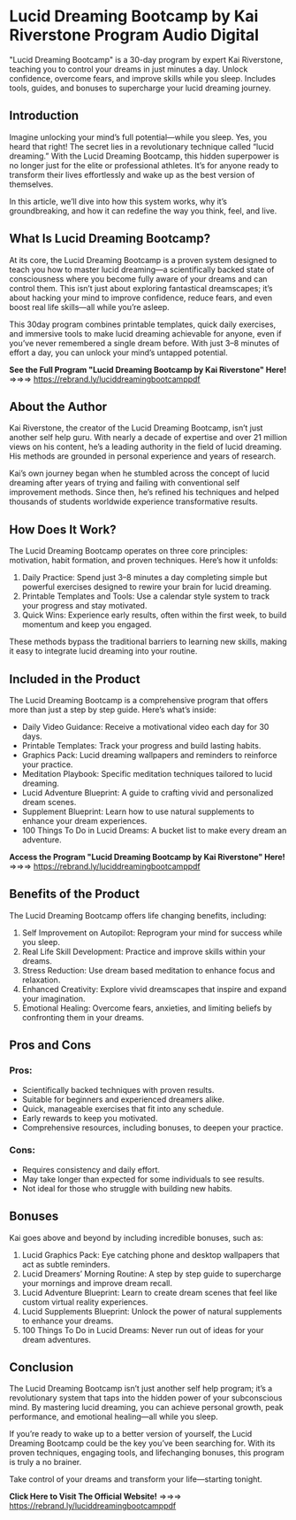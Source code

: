 # Lucid Dreaming Bootcamp by Kai Riverstone Program Audio Digital
"Lucid Dreaming Bootcamp" is a 30-day program by expert Kai Riverstone, teaching you to control your dreams in just minutes a day. Unlock confidence, overcome fears, and improve skills while you sleep. Includes tools, guides, and bonuses to supercharge your lucid dreaming journey.

## Introduction

Imagine unlocking your mind’s full potential—while you sleep. Yes, you heard that right! The secret lies in a revolutionary technique called “lucid dreaming.” With the Lucid Dreaming Bootcamp, this hidden superpower is no longer just for the elite or professional athletes. It’s for anyone ready to transform their lives effortlessly and wake up as the best version of themselves.  

In this article, we’ll dive into how this system works, why it’s groundbreaking, and how it can redefine the way you think, feel, and live.

## What Is Lucid Dreaming Bootcamp?

At its core, the Lucid Dreaming Bootcamp is a proven system designed to teach you how to master lucid dreaming—a scientifically backed state of consciousness where you become fully aware of your dreams and can control them. This isn’t just about exploring fantastical dreamscapes; it’s about hacking your mind to improve confidence, reduce fears, and even boost real life skills—all while you’re asleep.  

This 30day program combines printable templates, quick daily exercises, and immersive tools to make lucid dreaming achievable for anyone, even if you’ve never remembered a single dream before. With just 3–8 minutes of effort a day, you can unlock your mind’s untapped potential.  

**See the Full Program "Lucid Dreaming Bootcamp by Kai Riverstone" Here!** =>=>=> https://rebrand.ly/luciddreamingbootcamppdf

## About the Author

Kai Riverstone, the creator of the Lucid Dreaming Bootcamp, isn’t just another self help guru. With nearly a decade of expertise and over 21 million views on his content, he’s a leading authority in the field of lucid dreaming. His methods are grounded in personal experience and years of research.  

Kai’s own journey began when he stumbled across the concept of lucid dreaming after years of trying and failing with conventional self improvement methods. Since then, he’s refined his techniques and helped thousands of students worldwide experience transformative results.  

## How Does It Work?

The Lucid Dreaming Bootcamp operates on three core principles: motivation, habit formation, and proven techniques. Here’s how it unfolds:  

1.  Daily Practice: Spend just 3–8 minutes a day completing simple but powerful exercises designed to rewire your brain for lucid dreaming.  
2.  Printable Templates and Tools: Use a calendar style system to track your progress and stay motivated.  
3.  Quick Wins: Experience early results, often within the first week, to build momentum and keep you engaged.  

These methods bypass the traditional barriers to learning new skills, making it easy to integrate lucid dreaming into your routine.  

## Included in the Product

The Lucid Dreaming Bootcamp is a comprehensive program that offers more than just a step by step guide. Here’s what’s inside:  

-  Daily Video Guidance: Receive a motivational video each day for 30 days.  
-  Printable Templates: Track your progress and build lasting habits.  
-  Graphics Pack: Lucid dreaming wallpapers and reminders to reinforce your practice.  
-  Meditation Playbook: Specific meditation techniques tailored to lucid dreaming.  
-  Lucid Adventure Blueprint: A guide to crafting vivid and personalized dream scenes.  
-  Supplement Blueprint: Learn how to use natural supplements to enhance your dream experiences.  
-  100 Things To Do in Lucid Dreams: A bucket list to make every dream an adventure.

**Access the Program "Lucid Dreaming Bootcamp by Kai Riverstone" Here!**  =>=>=> https://rebrand.ly/luciddreamingbootcamppdf

## Benefits of the Product

The Lucid Dreaming Bootcamp offers life changing benefits, including:  

1.  Self Improvement on Autopilot: Reprogram your mind for success while you sleep.  
2.  Real Life Skill Development: Practice and improve skills within your dreams.  
3.  Stress Reduction: Use dream based meditation to enhance focus and relaxation.  
4.  Enhanced Creativity: Explore vivid dreamscapes that inspire and expand your imagination.  
5.  Emotional Healing: Overcome fears, anxieties, and limiting beliefs by confronting them in your dreams.  

## Pros and Cons

### Pros:  
-  Scientifically backed techniques with proven results.  
-  Suitable for beginners and experienced dreamers alike.  
-  Quick, manageable exercises that fit into any schedule.  
-  Early rewards to keep you motivated.  
-  Comprehensive resources, including bonuses, to deepen your practice.  

### Cons:  
-  Requires consistency and daily effort.  
-  May take longer than expected for some individuals to see results.  
-  Not ideal for those who struggle with building new habits.  

## Bonuses

Kai goes above and beyond by including incredible bonuses, such as:  

1.  Lucid Graphics Pack: Eye catching phone and desktop wallpapers that act as subtle reminders.  
2.  Lucid Dreamers’ Morning Routine: A step by step guide to supercharge your mornings and improve dream recall.  
3.  Lucid Adventure Blueprint: Learn to create dream scenes that feel like custom virtual reality experiences.  
4.  Lucid Supplements Blueprint: Unlock the power of natural supplements to enhance your dreams.  
5.  100 Things To Do in Lucid Dreams: Never run out of ideas for your dream adventures.  

## Conclusion

The Lucid Dreaming Bootcamp isn’t just another self help program; it’s a revolutionary system that taps into the hidden power of your subconscious mind. By mastering lucid dreaming, you can achieve personal growth, peak performance, and emotional healing—all while you sleep.  

If you’re ready to wake up to a better version of yourself, the Lucid Dreaming Bootcamp could be the key you’ve been searching for. With its proven techniques, engaging tools, and lifechanging bonuses, this program is truly a no brainer.  

Take control of your dreams and transform your life—starting tonight.


**Click Here to Visit The Official Website!** =>=>=> https://rebrand.ly/luciddreamingbootcamppdf

